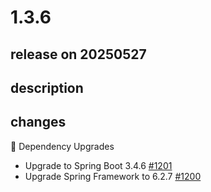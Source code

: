 # 1.3.6

## release on 20250527

## description

## changes

🔨 Dependency Upgrades

* Upgrade to Spring Boot 3.4.6 <a href="https://github.com/spring-projects/spring-modulith/issues/1201" data-hovercard-type="issue" data-hovercard-url="/spring-projects/spring-modulith/issues/1201/hovercard">#1201</a>
* Upgrade Spring Framework to 6.2.7 <a href="https://github.com/spring-projects/spring-modulith/issues/1200" data-hovercard-type="issue" data-hovercard-url="/spring-projects/spring-modulith/issues/1200/hovercard">#1200</a>

